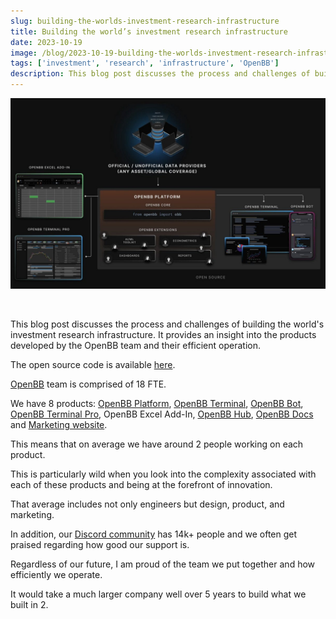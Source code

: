 ```yaml
---
slug: building-the-worlds-investment-research-infrastructure
title: Building the world’s investment research infrastructure
date: 2023-10-19
image: /blog/2023-10-19-building-the-worlds-investment-research-infrastructure.png
tags: ['investment', 'research', 'infrastructure', 'OpenBB']
description: This blog post discusses the process and challenges of building the world's investment research infrastructure. It provides an insight into the products developed by the OpenBB team and their efficient operation.
---
```


<p align="center">
    <img width="600" src="/blog/2023-10-19-building-the-worlds-investment-research-infrastructure.png"/>
</p>

<br />

This blog post discusses the process and challenges of building the world's investment research infrastructure. It provides an insight into the products developed by the OpenBB team and their efficient operation.

The open source code is available [here](https://github.com/openbb-finance/OpenBBTerminal).

<!-- truncate -->

<div style={{borderTop: '1px solid #0088CC', margin: '1.5em 0'}} />

[OpenBB](http://openbb.co) team is comprised of 18 FTE.

We have 8 products: [OpenBB Platform](https://my.openbb.co/app/platform), [OpenBB Terminal](https://my.openbb.co/app/terminal), [OpenBB Bot](https://my.openbb.co/app/bot), [OpenBB Terminal Pro](https://my.openbb.co/app/pro), OpenBB Excel Add-In, [OpenBB Hub](https://my.openbb.co/app/hub), [OpenBB Docs](https://docs.openbb.co) and [Marketing website](https://openbb.co).

This means that on average we have around 2 people working on each product.

This is particularly wild when you look into the complexity associated with each of these products and being at the forefront of innovation.

That average includes not only engineers but design, product, and marketing.

In addition, our [Discord community](https://openbb.co/discord) has 14k+ people and we often get praised regarding how good our support is.

Regardless of our future, I am proud of the team we put together and how efficiently we operate.

It would take a much larger company well over 5 years to build what we built in 2.
